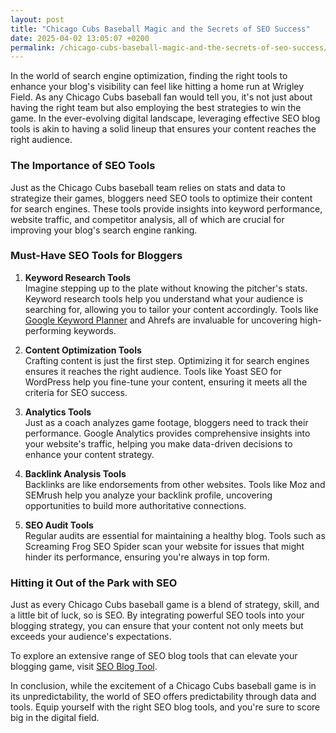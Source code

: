 ```yaml
---
layout: post
title: "Chicago Cubs Baseball Magic and the Secrets of SEO Success"
date: 2025-04-02 13:05:07 +0200
permalink: /chicago-cubs-baseball-magic-and-the-secrets-of-seo-success/
---
```



In the world of search engine optimization, finding the right tools to enhance your blog's visibility can feel like hitting a home run at Wrigley Field. As any Chicago Cubs baseball fan would tell you, it's not just about having the right team but also employing the best strategies to win the game. In the ever-evolving digital landscape, leveraging effective SEO blog tools is akin to having a solid lineup that ensures your content reaches the right audience.

### The Importance of SEO Tools

Just as the Chicago Cubs baseball team relies on stats and data to strategize their games, bloggers need SEO tools to optimize their content for search engines. These tools provide insights into keyword performance, website traffic, and competitor analysis, all of which are crucial for improving your blog's search engine ranking.

### Must-Have SEO Tools for Bloggers

1. **Keyword Research Tools**  
   Imagine stepping up to the plate without knowing the pitcher's stats. Keyword research tools help you understand what your audience is searching for, allowing you to tailor your content accordingly. Tools like [Google Keyword Planner](https://ads.google.com/home/tools/keyword-planner/) and Ahrefs are invaluable for uncovering high-performing keywords.

2. **Content Optimization Tools**  
   Crafting content is just the first step. Optimizing it for search engines ensures it reaches the right audience. Tools like Yoast SEO for WordPress help you fine-tune your content, ensuring it meets all the criteria for SEO success.

3. **Analytics Tools**  
   Just as a coach analyzes game footage, bloggers need to track their performance. Google Analytics provides comprehensive insights into your website's traffic, helping you make data-driven decisions to enhance your content strategy.

4. **Backlink Analysis Tools**  
   Backlinks are like endorsements from other websites. Tools like Moz and SEMrush help you analyze your backlink profile, uncovering opportunities to build more authoritative connections.

5. **SEO Audit Tools**  
   Regular audits are essential for maintaining a healthy blog. Tools such as Screaming Frog SEO Spider scan your website for issues that might hinder its performance, ensuring you're always in top form.

### Hitting it Out of the Park with SEO

Just as every Chicago Cubs baseball game is a blend of strategy, skill, and a little bit of luck, so is SEO. By integrating powerful SEO tools into your blogging strategy, you can ensure that your content not only meets but exceeds your audience's expectations. 

To explore an extensive range of SEO blog tools that can elevate your blogging game, visit [SEO Blog Tool](https://seoblogtool.com/).

In conclusion, while the excitement of a Chicago Cubs baseball game is in its unpredictability, the world of SEO offers predictability through data and tools. Equip yourself with the right SEO blog tools, and you're sure to score big in the digital field.